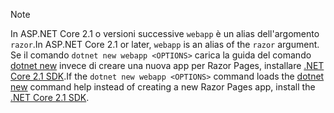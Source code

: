 > [!NOTE]
> <span data-ttu-id="b944e-101">In ASP.NET Core 2.1 o versioni successive `webapp` è un alias dell'argomento `razor`.</span><span class="sxs-lookup"><span data-stu-id="b944e-101">In ASP.NET Core 2.1 or later, `webapp` is an alias of the `razor` argument.</span></span> <span data-ttu-id="b944e-102">Se il comando `dotnet new webapp <OPTIONS>` carica la guida del comando [dotnet new](/dotnet/core/tools/dotnet-new) invece di creare una nuova app per Razor Pages, installare [.NET Core 2.1 SDK](https://www.microsoft.com/net/download/dotnet-core/sdk-2.1.300).</span><span class="sxs-lookup"><span data-stu-id="b944e-102">If the `dotnet new webapp <OPTIONS>` command loads the [dotnet new](/dotnet/core/tools/dotnet-new) command help instead of creating a new Razor Pages app, install the [.NET Core 2.1 SDK](https://www.microsoft.com/net/download/dotnet-core/sdk-2.1.300).</span></span>
